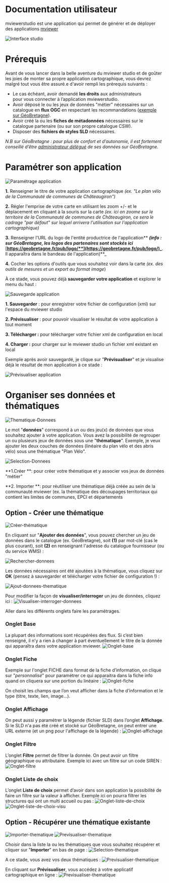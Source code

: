 # Documentation utilisateur



mviewerstudio est une application qui permet de générer et de déployer des applications [mviewer](https://github.com/geobretagne/mviewer)

![Interface studio](img/studio.png)


# Prérequis

Avant de vous lancer dans la belle aventure du mviewer studio et de goûter les joies de monter sa propre application cartographique, vous devrez malgré tout vous être assuré.e d'avoir rempli les prérequis suivants :

 - Le cas échéant, avoir demandé **les droits** aux administrateurs   
   pour vous connecter à l’application mviewerstudio.
  -  Avoir déposé le ou les jeux de données "métier" nécessaires sur un catalogue en **flux OGC** en respectant les    recommandations
   ([exemple sur GéoBretagne](https://cms.geobretagne.fr/content/deposer-des-donnees-shapefile-sur-geobretagne-grace-pydio)).
 - Avoir créé la ou les **fiches de métadonnées** nécessaires sur le catalogue partenaire (ou sur son propre catalogue CSW).
  -   Disposer des **fichiers de styles SLD** nécessaires.

*N.B sur GéoBretagne : pour plus de confort et d’autonomie, il est fortement conseillé d’être [administrateur délégué](https://cms.geobretagne.fr/content/administration-deleguee-sur-geoserver) de ses données sur GéoBretagne.*


# Paramétrer son application

![Paramétrage application](img/interface-studio.png)

 **1.** Renseigner le titre de votre application cartographique _(ex. "Le plan vélo de la Communauté de communes de Châteaugiron")_

**2.** Régler l'emprise de votre carte en utilisant les zoom +/- et le déplacement en cliquant à la souris sur la carte _(ex. ici on zoome sur le territoire de la Communauté de communes de Châteaugiron, ce sera le cadrage "par défaut" sur lequel arrivera l'utilisation sur l'application cartographique)_

**3.** Renseigner l'URL du logo de l'entité productrice de l'application** _**(info : sur GéoBretagne, les logos des partenaires sont stockés ici**_ [**https://geobretagne.fr/pub/logo/**](https://geobretagne.fr/pub/logo/)_**. Il apparaîtra dans le bandeau de l'application)**_

**4.** Cocher les options d'outils que vous souhaitez voir dans la carte  _(ex. des outils de mesures et un export au format image_)


À ce stade, vous pouvez déjà **sauvegarder votre application** et explorer le menu du haut :

![Sauvegarde application](img/sauvegarde-application.png)

**1. Sauvegarder** : pour enregistrer votre fichier de configuration (xml) sur l'espace du mviewer studio

**2. Prévisualiser** : pour pouvoir visualiser le résultat de votre application à tout moment

**3. Télécharger :** pour télécharger votre fichier xml de configuration en local

**4. Charger :** pour charger sur le mviewer studio un fichier xml existant en local

Exemple après avoir sauvegardé, je clique sur "**Prévisualiser**" et je visualise déjà le résultat de mon application à ce stade :

![Prévisualiser application](img/previsualiser-application.png)



# Organiser ses données et thématiques

![Thematique-Donnees](img/thematique-donnes.png)

Le mot "**données**" correspond à un ou des jeu(x) de données que vous souhaitez ajouter à votre application. Vous avez la possibilité de regrouper un ou plusieurs jeux de données sous une "**thématique**". Exemple, je veux ajouter les deux couches de données (linéaire du plan vélo et des abris vélo) sous une thématique "Plan Vélo".

![Selection-Donnees](img/selection-donnees.png)

**1.Créer **: pour créer votre thématique et y associer vos jeux de données "métier"

**2. Importer **: pour réutiliser une thématique déjà créée au sein de la communauté mviewer (ex. la thématique des découpages territoriaux qui contient les limites de communes, EPCI et départements

## Option - Créer une thématique
![Créer-thématique](img/creer-thematique.png)

En cliquant sur "**Ajouter des données**", vous pouvez chercher un jeu de données dans le catalogue (ex. GéoBretagne), soit **(1)** par mot-clé (cas le plus courant), soit **(2)** en renseignant l'adresse du catalogue fournisseur (ou du service WMS) :

![Rechercher-donnees](img/rechercher-donnees.png)

Les données nécessaires ont été ajoutées à la thématique, vous cliquez sur **OK** (pensez à sauvegarder et télécharger votre fichier de configuration !) :

![Ajout-donnees-thematique](img/ajout-donnee-thematique.png)


Pour modifier la façon de **visualiser/interroger** un jeu de données, cliquez ici :
![Visualiser-interroger-donnees](img/parametrage-donnees.png)

Aller dans les différents onglets faire les paramétrages.

### Onglet Base

La plupart des informations sont récupérées des flux. Si c’est bien renseigné, il n’y a rien à changer à part éventuellement le titre de la donnée qui apparaîtra dans votre application mviewer.
![Onglet-base](img/onglet-base.png)


### Onglet Fiche

Exemple sur l'onglet FICHE dans format de la fiche d’information, on clique sur "*personnalisé*" pour paramétrer ce qui apparaitra dans la fiche info quand on cliquera sur une portion du linéaire :
![Onglet-fiche](img/onglet-fiche.png)

On choisit les champs que l’on veut afficher dans la fiche d’information et le type (titre, texte, lien, image…).


### Onglet Affichage

On peut aussi y paramétrer la légende (fichier SLD) dans l’onglet **Affichage**. Si le SLD n'a pas été créé et stocké sur GéoBretagne, on peut entrer une URL externe (et un png pour l'affichage de la légende) :
![Onglet-affichage](img/onglet-affichage.png)



### Onglet Filtre

L’onglet **Filtre** permet de filtrer la donnée. On peut avoir un filtre géographique ou attributaire. Exemple ici avec un filtre sur un code SIREN :
![Onglet-filtre](img/onglet-filtre.png)



### Onglet Liste de choix

L’onglet **Liste de choix** permet d’avoir dans son application la possibilité de faire un filtre sur la valeur à afficher. Exemple ici on pourra filtrer les structures qui ont un multi accueil ou pas :
![Onglet-liste-de-choix](img/onglet-liste-de-choix.png)
![Onglet-liste-de-choix-visu](img/onglet-liste-de-choix_visu.png)


## Option - Récupérer une thématique existante

![Importer-thematique](img/importer-thematique.png)
![Previsualiser-thematique](img/previsualiser-thematique.png)

Choisir dans la liste la ou les thématiques que vous souhaitez récupérer et cliquer sur "**Importer**" en bas de page :
![Selection-thematique](img/importer-thematique.png)

A ce stade, vous avez vos deux thématiques :
![Previsualiser-thematique](img/previsualiser-thematique.png)

En cliquant sur **Prévisualiser**, vous accédez à votre applicatif cartographique en ligne :
![Previsualiser-thematique](img/previsualiser-thematique.png)




<!--stackedit_data:
eyJoaXN0b3J5IjpbLTc4NTU2NTgyMCwtMTczNDQwODU0MywtMT
MwNDYzMzI3NCwzNDIwMzY4OCwtMjA2NjQxNjI1Miw4OTA5Mzc1
OTMsMTM3MjU4MTE0MywtNjMzOTYwMTE4LC02NjA5OTc3MjYsLT
E3NDA5NjAyODEsOTkyOTczODA0LDE4NDg4NDM4MTAsMjMyNjMx
NDIsLTIxMzk3MjQ2NTVdfQ==
-->